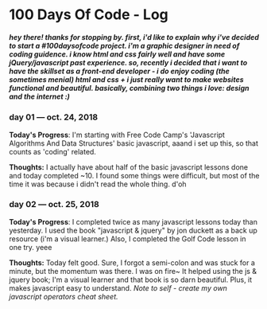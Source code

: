 # 100 Days Of Code - Log

##### hey there! thanks for stopping by. first, i'd like to explain why i've decided to start a #100daysofcode project. i'm a graphic designer in need of coding guidence. i know html and css fairly well and have some jQuery/javascript past experience. so, recently i  decided that i want to have the skillset as a front-end developer - i do enjoy coding (the sometimes menial) html and css + i just really want to make websites functional and beautiful. basically, combining two things i love: design and the internet :)



### day 01 — oct. 24, 2018
**Today's Progress**: I'm starting with Free Code Camp's 'Javascript Algorithms And Data Structures' basic javascript, aaand i set up this, so that counts as 'coding' related. 

**Thoughts:** I actually have about half of the basic javascript lessons done and today completed ~10. I found some things were difficult, but most of the time it was because i didn't read the whole thing. d'oh



### day 02 — oct. 25, 2018
**Today's Progress**: I completed twice as many javascript lessons today than yesterday. I used the book "javascript & jquery" by jon duckett as a back up resource (i'm a visual learner.) Also, I completed the Golf Code lesson in one try. yeee

**Thoughts:** Today felt good. Sure, I forgot a semi-colon and was stuck for a minute, but the momentum was there. I was on fire~ It helped using the js & jquery book; I'm a visual learner and that book is so darn beautiful. Plus, it makes javascript easy to understand. *Note to self - create my own javascript operators cheat sheet.* 
